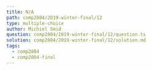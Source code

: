 ```yaml
---
title: N/A
path: comp2804/2019-winter-final/12
type: multiple-choice
author: Michiel Smid
question: comp2804/2019-winter-final/12/question.ts
solution: comp2804/2019-winter-final/12/solution.md
tags:
  - comp2804
  - comp2804-final
---
```

